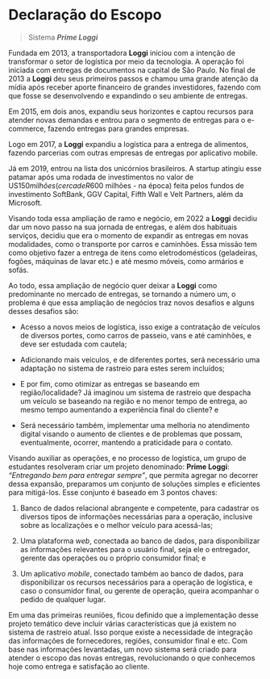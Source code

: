 # **Declaração do Escopo**
> Sistema __*Prime Loggi*__

Fundada em 2013, a transportadora **Loggi** iniciou com a intenção de transformar o setor de logística por meio da tecnologia. A operação foi iniciada com entregas de documentos na capital de São Paulo. No final de 2013 a **Loggi** deu seus primeiros passos e chamou uma grande atenção da mídia após receber aporte financeiro de grandes investidores, fazendo com que fosse se desenvolvendo e expandindo o seu ambiente de entregas. 

Em 2015, em dois anos, expandiu seus horizontes e captou recursos para atender novas demandas e entrou para o segmento de entregas para o e-commerce, fazendo entregas para grandes empresas.

Logo em 2017, a **Loggi** expandiu a logística para a entrega de alimentos, fazendo parcerias com outras empresas de entregas por aplicativo mobile.

Já em 2019, entrou na lista dos unicórnios brasileiros. A startup atingiu esse patamar após uma rodada de investimentos no valor de US$150 milhões (cerca de R$600 milhões - na época) feita pelos fundos de investimento SoftBank, GGV Capital, Fifth Wall e Velt Partners, além da Microsoft.

Visando toda essa ampliação de ramo e negócio, em 2022 a **Loggi** decidiu dar um novo passo na sua jornada de entregas, e além dos habituais serviços, decidiu que era o momento de expandir as entregas em novas modalidades, como o transporte por carros e caminhões. Essa missão tem como objetivo fazer a entrega de itens como eletrodomésticos (geladeiras, fogões, máquinas de lavar etc.) e até mesmo móveis, como armários e sofás.

Ao todo, essa ampliação de negócio quer deixar a **Loggi** como predominante no mercado de entregas, se tornando a número um, o problema é que essa ampliação de negócios traz novos desafios e alguns desses desafios são:

 - Acesso a novos meios de logística, isso exige a contratação de veículos de diversos portes, como carros de passeio, vans e até caminhões, e deve ser estudada com cautela;

 - Adicionando mais veículos, e de diferentes portes, será necessário uma adaptação no sistema de rastreio para estes serem incluídos;

 - E por fim, como otimizar as entregas se baseando em região/localidade? Já imaginou um sistema de rastreio que despacha um veículo se baseando na região e no menor tempo de entrega, ao mesmo tempo aumentando a experiência final do cliente? e

 - Será necessário também, implementar uma melhoria no atendimento digital visando o aumento de clientes e de problemas que possam, eventualmente, ocorrer, mantendo a praticidade para o contato.

Visando auxiliar as operações, e no processo de logística, um grupo de estudantes resolveram criar um projeto denominado: **Prime Loggi**: *“Entregando bem para entregar sempre”*, que permita agregar no decorrer dessa expansão, preparamos um conjunto de soluções simples e eficientes para mitigá-los. Esse conjunto é baseado em 3 pontos chaves:


 1. Banco de dados relacional abrangente e competente, para cadastrar os diversos tipos de informações necessárias para a operação, inclusive sobre as localizações e o melhor veículo para acessá-las;

 1. Uma plataforma *web*, conectada ao banco de dados, para disponibilizar as informações relevantes para o usuário final, seja ele o entregador, gerente das operações ou o próprio consumidor final; e

 1. Um aplicativo *mobile*, conectado também ao banco de dados, para disponibilizar os recursos necessários para a operação de logística, e caso o consumidor final, ou gerente de operação, queira acompanhar o pedido de qualquer lugar.

Em uma das primeiras reuniões, ficou definido que a implementação desse projeto temático deve incluir várias características que já existem no sistema de rastreio atual. Isso porque existe a necessidade de integração das informações de fornecedores, regiões, consumidor final e etc. Com base nas informações levantadas, um novo sistema será criado para atender o escopo das novas entregas, revolucionando o que conhecemos hoje como entrega e satisfação ao cliente.
